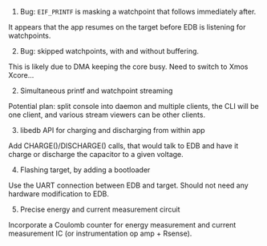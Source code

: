 1. Bug: `EIF_PRINTF` is masking a watchpoint that follows immediately after.

It appears that the app resumes on the target before EDB is listening for watchpoints.

2. Bug: skipped watchpoints, with and without buffering.

This is likely due to DMA keeping the core busy. Need to switch to Xmos Xcore...

2. Simultaneous printf and watchpoint streaming
    
Potential plan: split console into daemon and multiple clients, the CLI will be
one client, and various stream viewers can be other clients.

3. libedb API for charging and discharging from within app

Add CHARGE()/DISCHARGE() calls, that would talk to EDB and have it
charge or discharge the capacitor to a given voltage.

4. Flashing target, by adding a bootloader 

Use the UART connection between EDB and target. Should not
need any hardware modification to EDB.

5. Precise energy and current measurement circuit

Incorporate a Coulomb counter for energy measurement and current measurement IC
(or instrumentation op amp + Rsense).
